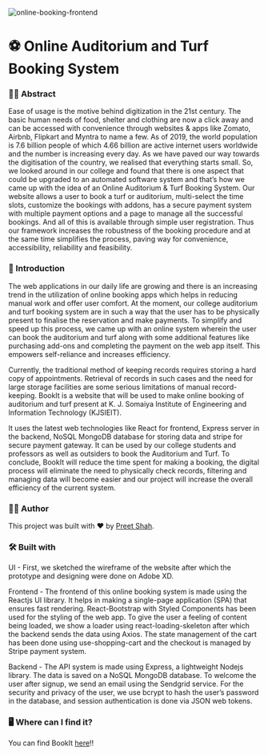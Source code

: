 ![online-booking-frontend](https://socialify.git.ci/shahpreetk/online-booking-frontend/image?description=1&descriptionEditable=An%20Online%20Auditorium%20and%20Turf%20Booking%20System%20for%20K.%20J.%20Somaiya%20Institute%20of%20Engineering%20and%20Information%20Technology&font=KoHo&language=1&logo=https%3A%2F%2Fmedia-exp1.licdn.com%2Fdms%2Fimage%2FC510BAQFnU9phh-q1EQ%2Fcompany-logo_200_200%2F0%2F1557380275702%3Fe%3D2159024400%26v%3Dbeta%26t%3D7euqfcdyvheurc8tTRXe03ZISsHBTzIGedNCxEv6v3Q&owner=1&pattern=Charlie%20Brown&theme=Light)

# ⚽️ Online Auditorium and Turf Booking System

### 👩‍🏫 Abstract

Ease of usage is the motive behind digitization in the 21st century. The basic human needs of food, shelter and clothing are now a click away and can be accessed with convenience through websites & apps like Zomato, Airbnb, Flipkart and Myntra to name a few. As of 2019, the world population is 7.6 billion people of which 4.66 billion are active internet users worldwide and the number is increasing every day. As we have paved our way towards the digitisation of the country, we realised that everything starts small. So, we looked around in our college and found that there is one aspect that could be upgraded to an automated software system and that’s how we came up with the idea of an Online Auditorium & Turf Booking System. Our website allows a user to book a turf or auditorium, multi-select the time slots, customize the bookings with addons, has a secure payment system with multiple payment options and a page to manage all the successful bookings. And all of this is available through simple user registration. Thus our framework increases the robustness of the booking procedure and at the same time simplifies the process, paving way for convenience, accessibility, reliability and feasibility.

### 📜 Introduction

The web applications in our daily life are growing and there is an increasing trend in the utilization of online booking apps which helps in reducing manual work and offer user comfort. At the moment, our college auditorium and turf booking system are in such a way that the user has to be physically present to finalise the reservation and make payments. To simplify and speed up this process, we came up with an online system wherein the user can book the auditorium and turf along with some additional features like purchasing add-ons and completing the payment on the web app itself. This empowers self-reliance and increases efficiency.

Currently, the traditional method of keeping records requires storing a hard copy of appointments. Retrieval of records in such cases and the need for large storage facilities are some serious limitations of manual record-keeping. BookIt is a website that will be used to make online booking of auditorium and turf present at K. J. Somaiya Institute of Engineering and Information Technology (KJSIEIT).

It uses the latest web technologies like React for frontend, Express server in the backend, NoSQL MongoDB database for storing data and stripe for secure payment gateway. It can be used by our college students and professors as well as outsiders to book the Auditorium and Turf. To conclude, BookIt will reduce the time spent for making a booking, the digital process will eliminate the need to physically check records, filtering and managing data will become easier and our project will increase the overall efficiency of the current system.

### 👩‍💻 Author

This project was built with ❤️ by [Preet Shah](https://github.com/shahpreetk).

### 🛠 Built with

UI - First, we sketched the wireframe of the website after which the prototype and designing were done on Adobe XD.

Frontend - The frontend of this online booking system is made using the Reactjs UI library. It helps in making a single-page application (SPA) that ensures fast rendering. React-Bootstrap with Styled Components has been used for the styling of the web app. To give the user a feeling of content being loaded, we show a loader using react-loading-skeleton after which the backend sends the data using Axios. The state management of the cart has been done using use-shopping-cart and the checkout is managed by Stripe payment system.

Backend - The API system is made using Express, a lightweight Nodejs library. The data is saved on a NoSQL MongoDB database. To welcome the user after signup, we send an email using the Sendgrid service. For the security and privacy of the user, we use bcrypt to hash the user’s password in the database, and session authentication is done via JSON web tokens.

### 🖥 Where can I find it?

You can find BookIt [here](https://kjsieit-onlinebooking.netlify.app/)!!
